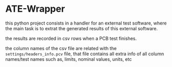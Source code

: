 # ATE-Wrapper

this python project consists in a handler for an external test software, where the main task is to extrat the 
generated results of this external software.

the results are recorded in csv rows when a PCB test finishes.

the column names of the csv file are related with the `settings/headers_info.pcv` file, that file contains all
extra info of all column names/test names such as, limits, nominal values, units, etc